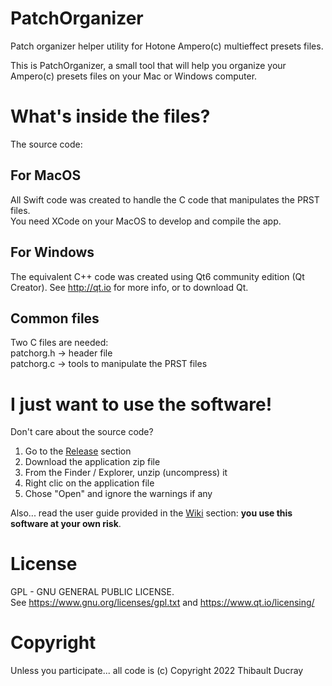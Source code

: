 # PatchOrganizer
Patch organizer helper utility for Hotone Ampero(c) multieffect presets files.

This is PatchOrganizer, a small tool that will help you organize your Ampero(c) presets files on your Mac or Windows computer.

# What's inside the files?

The source code:

## For MacOS

All Swift code was created to handle the C code that manipulates the PRST files.
<br/>You need XCode on your MacOS to develop and compile the app.

## For Windows

The equivalent C++ code was created using Qt6 community edition (Qt Creator). See http://qt.io for more info, or to download Qt.

## Common files

Two C files are needed:
<br/>patchorg.h -> header file
<br/>patchorg.c -> tools to manipulate the PRST files

# I just want to use the software!

Don't care about the source code?
1. Go to the [Release](https://github.com/ThibaultDucray/PatchOrganizer/releases/) section
2. Download the application zip file
3. From the Finder / Explorer, unzip (uncompress) it
4. Right clic on the application file
5. Chose "Open" and ignore the warnings if any

Also... read the user guide provided in the [Wiki](https://github.com/ThibaultDucray/PatchOrganizer/wiki) section: **you use this software at your own risk**.

# License

GPL - GNU GENERAL PUBLIC LICENSE.
<br/>See https://www.gnu.org/licenses/gpl.txt and https://www.qt.io/licensing/

# Copyright

Unless you participate... all code is (c) Copyright 2022 Thibault Ducray
